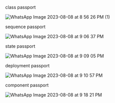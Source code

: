 class passport

![WhatsApp Image 2023-08-08 at 8 56 26 PM (1)](https://github.com/janumavilla/CSA11-ooad/assets/112294762/fb1b3423-ef4c-42a3-85fc-6c379085e922)

sequence passport

![WhatsApp Image 2023-08-08 at 9 06 37 PM](https://github.com/janumavilla/CSA11-ooad/assets/112294762/0bacbbc3-99c5-4954-a4be-06362df437fb)

state passport

![WhatsApp Image 2023-08-08 at 9 09 05 PM](https://github.com/janumavilla/CSA11-ooad/assets/112294762/09068428-ee73-4a15-a13d-e462826f34da)

deployment passport

![WhatsApp Image 2023-08-08 at 9 10 57 PM](https://github.com/janumavilla/CSA11-ooad/assets/112294762/9eda4fb4-d50d-4ade-be19-358c9e9fb936)

component passport

![WhatsApp Image 2023-08-08 at 9 18 21 PM](https://github.com/janumavilla/CSA11-ooad/assets/112294762/78e7894c-aeff-4bd5-9014-06390a8b541c)


